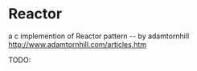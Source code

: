 # Reactor

a c implemention of Reactor pattern -- by adamtornhill http://www.adamtornhill.com/articles.htm


TODO:

